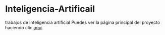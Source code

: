# Inteligencia-Artificail
trabajos de inteligencia artificial
Puedes ver la página principal del proyecto haciendo clic [aquí](Inteligencia_Artificial/index.html).